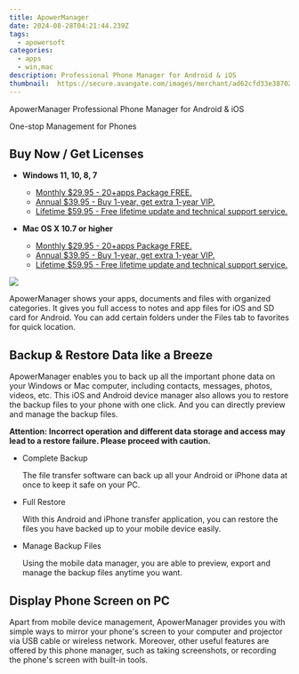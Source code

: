 ```yaml
---
title: ApowerManager
date: 2024-08-28T04:21:44.239Z
tags: 
  - apowersoft
categories: 
  - apps
  - win,mac
description: Professional Phone Manager for Android & iOS
thumbnail: 	https://secure.avangate.com/images/merchant/ad62cfd33e3870262d6bf5331c1f13b0/products/4_apowerManager.png
---
```


ApowerManager
Professional Phone Manager for Android & iOS

One-stop Management for Phones

## Buy Now / Get Licenses

- **Windows 11, 10, 8, 7**
  - [Monthly $29.95 - 20+apps Package FREE.](https://secure.2checkout.com/order/checkout.php?PRODS=4722413&QTY=1&AFFILIATE=108875&CART=1)
  - [Annual $39.95 - Buy 1-year, get extra 1-year VIP.](https://secure.2checkout.com/order/checkout.php?PRODS=4722414&QTY=1&AFFILIATE=108875&CART=1)
  - [Lifetime $59.95 - Free lifetime update and technical support service.](https://secure.2checkout.com/order/checkout.php?PRODS=4722415&QTY=1&AFFILIATE=108875&CART=1)

- **Mac OS X 10.7 or higher**
  - [Monthly $29.95 - 20+apps Package FREE.](https://secure.2checkout.com/order/checkout.php?PRODS=4722413&QTY=1&AFFILIATE=108875&CART=1)
  - [Annual $39.95 - Buy 1-year, get extra 1-year VIP.](https://secure.2checkout.com/order/checkout.php?PRODS=4722414&QTY=1&AFFILIATE=108875&CART=1)
  - [Lifetime $59.95 - Free lifetime update and technical support service.](https://secure.2checkout.com/order/checkout.php?PRODS=4722415&QTY=1&AFFILIATE=108875&CART=1)


![](https://qncdn.aoscdn.com/img/phone-manager/main/computer.png.webp)


ApowerManager shows your apps, documents and files with organized categories. It gives you full access to notes and app files for iOS and SD card for Android. You can add certain folders under the Files tab to favorites for quick location.



## Backup & Restore Data like a Breeze

ApowerManager enables you to back up all the important phone data on your Windows or Mac computer, including contacts, messages, photos, videos, etc. This iOS and Android device manager also allows you to restore the backup files to your phone with one click. And you can directly preview and manage the backup files.

**Attention: Incorrect operation and different data storage and access may lead to a restore failure. Please proceed with caution.**

-   Complete Backup
    
    The file transfer software can back up all your Android or iPhone data at once to keep it safe on your PC.
    
-   Full Restore
    
    With this Android and iPhone transfer application, you can restore the files you have backed up to your mobile device easily.
    
-   Manage Backup Files
    
    Using the mobile data manager, you are able to preview, export and manage the backup files anytime you want.
    

## Display Phone Screen on PC

Apart from mobile device management, ApowerManager provides you with simple ways to mirror your phone's screen to your computer and projector via USB cable or wireless network. Moreover, other useful features are offered by this phone manager, such as taking screenshots, or recording the phone's screen with built-in tools.

